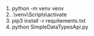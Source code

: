 1. python -m venv venv
2. .\venv\Scripts\activate
3. pip3 install -r requitements.txt
4. python SimpleDataTypesApi.py
